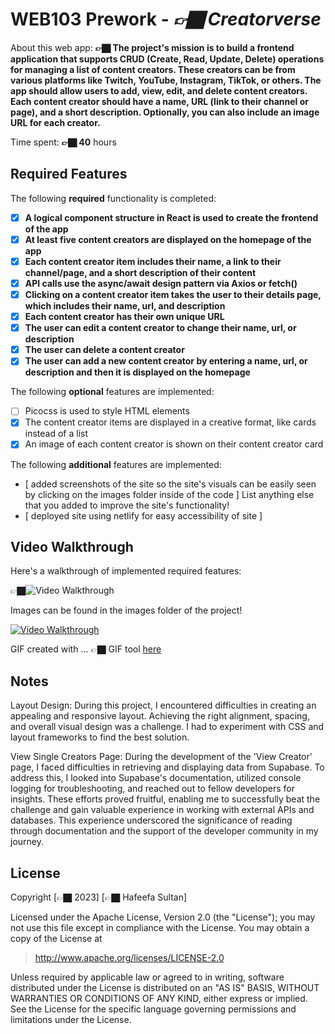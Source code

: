 # WEB103 Prework - *👉🏿 Creatorverse*

About this web app: **👉🏿 The project's mission is to build a frontend application that supports CRUD (Create, Read, Update, Delete) operations for managing a list of content creators. These creators can be from various platforms like Twitch, YouTube, Instagram, TikTok, or others. The app should allow users to add, view, edit, and delete content creators. Each content creator should have a name, URL (link to their channel or page), and a short description. Optionally, you can also include an image URL for each creator.**

Time spent: **👉🏿 40** hours

## Required Features

The following **required** functionality is completed:

<!-- 👉🏿👉🏿👉🏿 Make sure to check off completed functionality below -->
- [x] **A logical component structure in React is used to create the frontend of the app**
- [x] **At least five content creators are displayed on the homepage of the app**
- [x] **Each content creator item includes their name, a link to their channel/page, and a short description of their content**
- [x] **API calls use the async/await design pattern via Axios or fetch()**
- [x] **Clicking on a content creator item takes the user to their details page, which includes their name, url, and description**
- [x] **Each content creator has their own unique URL**
- [x] **The user can edit a content creator to change their name, url, or description**
- [x] **The user can delete a content creator**
- [x] **The user can add a new content creator by entering a name, url, or description and then it is displayed on the homepage**

The following **optional** features are implemented:

- [ ] Picocss is used to style HTML elements
- [x] The content creator items are displayed in a creative format, like cards instead of a list
- [x] An image of each content creator is shown on their content creator card

The following **additional** features are implemented:

* [ added screenshots of the site so the site's visuals can be easily seen by clicking on the images folder inside of the code ] List anything else that you added to improve the site's functionality!
* [ deployed site using netlify for easy accessibility of site ]

## Video Walkthrough

Here's a walkthrough of implemented required features:

👉🏿<img src='http://i.imgur.com/link/to/your/gif/file.gif' title='Video Walkthrough'  width='' alt='Video Walkthrough' />

Images can be found in the images folder of the project!

[![Video Walkthrough](https://img.youtube.com/vi/Jsyp5wua1hE/0.jpg)](https://youtu.be/Jsyp5wua1hE)


<!-- Replace this with whatever GIF tool you used! -->
GIF created with ...  👉🏿 GIF tool [here](https://github.com/hafeefas/web103/assets/99234946/cbf00f63-ce6f-40af-8428-e6c035f47f08)

<!-- Recommended tools:
[Kap](https://getkap.co/) for macOS
[ScreenToGif](https://www.screentogif.com/) for Windows
[peek](https://github.com/phw/peek) for Linux. -->

## Notes

Layout Design: During this project, I encountered difficulties in creating an appealing and responsive layout. Achieving the right alignment, spacing, and overall visual design was a challenge. I had to experiment with CSS and layout frameworks to find the best solution.

View Single Creators Page: During the development of the 'View Creator' page, I faced difficulties in retrieving and displaying data from Supabase. To address this, I looked into Supabase's documentation, utilized console logging for troubleshooting, and reached out to fellow developers for insights. These efforts proved fruitful, enabling me to successfully beat the challenge and gain valuable experience in working with external APIs and databases. This experience underscored the significance of reading through documentation and the support of the developer community in my journey.

## License

Copyright [👉🏿 2023] [👉🏿 Hafeefa Sultan]

Licensed under the Apache License, Version 2.0 (the "License"); you may not use this file except in compliance with the License. You may obtain a copy of the License at

> http://www.apache.org/licenses/LICENSE-2.0

Unless required by applicable law or agreed to in writing, software distributed under the License is distributed on an "AS IS" BASIS, WITHOUT WARRANTIES OR CONDITIONS OF ANY KIND, either express or implied. See the License for the specific language governing permissions and limitations under the License.
